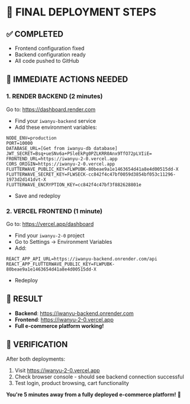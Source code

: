 # 🚀 FINAL DEPLOYMENT STEPS

## ✅ COMPLETED
- Frontend configuration fixed
- Backend configuration ready  
- All code pushed to GitHub

## 🔧 IMMEDIATE ACTIONS NEEDED

### 1. RENDER BACKEND (2 minutes)
Go to: https://dashboard.render.com
- Find your `iwanyu-backend` service
- Add these environment variables:
```
NODE_ENV=production
PORT=10000
DATABASE_URL=[Get from iwanyu-db database]
JWT_SECRET=Bsq+ueSNv6a+PSleEkPg0PZLKRR0Anx9TfO72pLVIiE=
FRONTEND_URL=https://iwanyu-2-0.vercel.app
CORS_ORIGIN=https://iwanyu-2-0.vercel.app
FLUTTERWAVE_PUBLIC_KEY=FLWPUBK-80beae9a1e1463654d41a8e4d00515dd-X
FLUTTERWAVE_SECRET_KEY=FLWSECK-cc842f4c47bf0059d3854bf053c11296-1973d2d141dvt-X
FLUTTERWAVE_ENCRYPTION_KEY=cc842f4c47bf3f882628801e
```
- Save and redeploy

### 2. VERCEL FRONTEND (1 minute)  
Go to: https://vercel.app/dashboard
- Find your `iwanyu-2-0` project
- Go to Settings → Environment Variables
- Add:
```
REACT_APP_API_URL=https://iwanyu-backend.onrender.com/api
REACT_APP_FLUTTERWAVE_PUBLIC_KEY=FLWPUBK-80beae9a1e1463654d41a8e4d00515dd-X
```
- Redeploy

## 🎯 RESULT
- **Backend**: https://iwanyu-backend.onrender.com
- **Frontend**: https://iwanyu-2-0.vercel.app
- **Full e-commerce platform working!**

## 📝 VERIFICATION
After both deployments:
1. Visit https://iwanyu-2-0.vercel.app
2. Check browser console - should see backend connection successful
3. Test login, product browsing, cart functionality

**You're 5 minutes away from a fully deployed e-commerce platform!** 🎉
